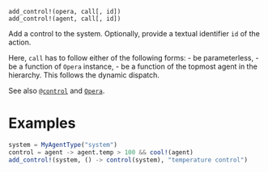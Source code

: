 ```
add_control!(opera, call[, id])
add_control!(agent, call[, id])
```

Add a control to the system. Optionally, provide a textual identifier `id` of the action.

Here, `call` has to follow either of the following forms:     - be parameterless,     - be a function of `Opera` instance,     - be a function of the topmost agent in the hierarchy. This follows the dynamic dispatch.

See also [`@control`](@ref) and [`Opera`](@ref).

# Examples

```julia
system = MyAgentType("system")
control = agent -> agent.temp > 100 && cool!(agent)
add_control!(system, () -> control(system), "temperature control")
```
